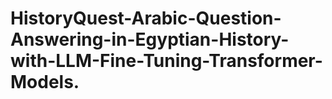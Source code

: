 # HistoryQuest-Arabic-Question-Answering-in-Egyptian-History-with-LLM-Fine-Tuning-Transformer-Models.